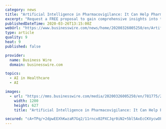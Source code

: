 ```yaml
---
category: news
title: "Artificial Intelligence in Pharmacovigilance: It Can Help Pharma Companies Enhance Drug Safety and Improve Outcomes, Says Quantzig"
excerpt: "Request a FREE proposal to gain comprehensive insights into the role of healthcare data analytics in pharmacovigilance. The article also offers comprehensive insights on: 1. How AI is transforming pharmacovigilance 2. How pharmaceutical companies can enhance drug efficiency by leveraging artificial intelligence The growing popularity of ..."
publishedDateTime: 2020-03-26T13:15:00Z
webUrl: "https://www.businesswire.com/news/home/20200326005250/en/Artificial-Intelligence-Pharmacovigilance-Pharma-Companies-Enhance-Drug"
type: article
quality: 9
heat: 9
published: false

provider:
  name: Business Wire
  domain: businesswire.com

topics:
  - AI in Healthcare
  - AI

images:
  - url: "https://mms.businesswire.com/media/20200326005250/en/781775/23/AI+in+pharma+covigilance.jpg"
    width: 1200
    height: 627
    title: "Artificial Intelligence in Pharmacovigilance: It Can Help Pharma Companies Enhance Drug Safety and Improve Outcomes, Says Quantzig"

secured: "cA+TPq/+2dpwEEXhKwzaR7Gq2/11rncx02PXCJqr0iN2+5bl5AxEcCKVycwOFp0fwvglRo7Jjtnn5ATWFEt7lMhhcBXIVDaCUkKgqyTUGZBi1h712y3K2Zyi3c9z3e/JQ/BktCe8kQ+CtfkB5DpN1pv3EMW5rU69Q6tUa9y1RzmLryhtFa/UcD0TEkL6wzTvw++tG99E4QPR2NMvJM5h1l4/+Bv/GoQ3NZXnBVipzgUhJdI5FfhywdlKeDFwgtVQW7SE1bR6P2bQGuf6BHeuRY/0FjjSu3PqcsrjREi7WYMtavW0hqSBieX4SE0U5fgw;o8tJdgFbCkv561NCK2blIw=="
---
```



